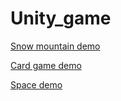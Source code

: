 # Unity_game

[Snow mountain demo](https://www.youtube.com/watch?v=V8LLLrLhTps&ab_channel=%E5%BE%90%E4%BC%AF%E5%85%83)

[Card game demo](https://www.youtube.com/watch?v=yAjjCez1G9Y&ab_channel=%E5%A7%9C%E5%91%88%E8%AB%AD)

[Space demo](https://www.youtube.com/watch?v=mDzn5bZY_oQ)
